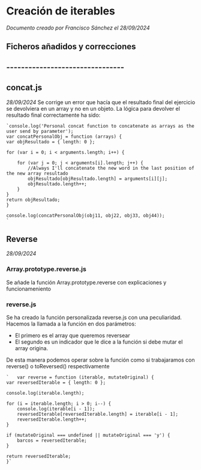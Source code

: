 # Creación de iterables 
*Documento creado por Francisco Sánchez el 28/09/2024*

## Ficheros añadidos y correcciones
## --------------------------------

## concat.js
*28/09/2024*
Se corrige un error que hacía que el resultado final del ejercicio se devolviera en un array y no en un objeto. 
La lógica para devolver el resultado final correctamente ha sido: 


    `console.log('Personal concat function to concatenate as arrays as the user send by parameter');
    var concatPersonalObj = function (arrays) {
    var objResultado = { length: 0 };

    for (var i = 0; i < arguments.length; i++) {

        for (var j = 0; j < arguments[i].length; j++) {
            //Always I'll concatenate the new word in the last position of the new array resultado
            objResultado[objResultado.length] = arguments[i][j];
            objResultado.length++;
        }
    }
    return objResultado;
    }

    console.log(concatPersonalObj(obj11, obj22, obj33, obj44));
    `

## Reverse
*28/09/2024*

### Array.prototype.reverse.js
Se añade la función Array.prototype.reverse con explicaciones y funcionameniento

### reverse.js
Se ha creado la función personalizada reverse.js con una peculiaridad. 
Hacemos la llamada a la función en dos parámetros: 
- El primero es el array que queremos reversear
- El segundo es un indicador que le dice a la función si debe mutar el array origina. 

De esta manera podemos operar sobre la función como si trabajaramos con reverse() o toReversed() respectivamente 

    `   var reverse = function (iterable, mutateOriginal) {
    var reversedIterable = { length: 0 };

    console.log(iterable.length);

    for (i = iterable.length; i > 0; i--) {
        console.log(iterable[i - 1]);
        reversedIterable[reversedIterable.length] = iterable[i - 1];
        reversedIterable.length++;
    }

    if (mutateOriginal === undefined || mutateOriginal === 'y') {
        barcos = reversedIterable;
    }

    return reversedIterable;
    }`

